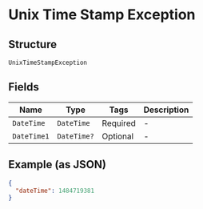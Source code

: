 
# Unix Time Stamp Exception

## Structure

`UnixTimeStampException`

## Fields

| Name | Type | Tags | Description |
|  --- | --- | --- | --- |
| `DateTime` | `DateTime` | Required | - |
| `DateTime1` | `DateTime?` | Optional | - |

## Example (as JSON)

```json
{
  "dateTime": 1484719381
}
```

